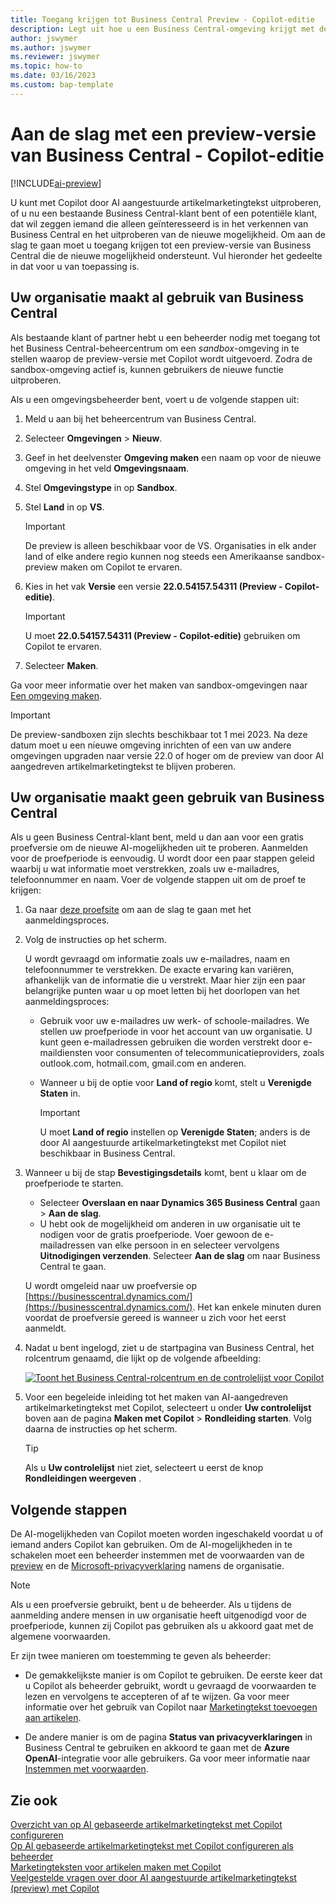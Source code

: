 ```yaml
---
title: Toegang krijgen tot Business Central Preview - Copilot-editie
description: Legt uit hoe u een Business Central-omgeving krijgt met de nieuwe AI-mogelijkheid voor het genereren van tekstsuggesties voor artikel/product-beschrijvingen.
author: jswymer
ms.author: jswymer
ms.reviewer: jswymer
ms.topic: how-to
ms.date: 03/16/2023
ms.custom: bap-template
---
```


# Aan de slag met een preview-versie van Business Central - Copilot-editie

[!INCLUDE[ai-preview](includes/ai-preview.md)]

U kunt met Copilot door AI aangestuurde artikelmarketingtekst uitproberen, of u nu een bestaande Business Central-klant bent of een potentiële klant, dat wil zeggen iemand die alleen geïnteresseerd is in het verkennen van Business Central en het uitproberen van de nieuwe mogelijkheid. Om aan de slag te gaan moet u toegang krijgen tot een preview-versie van Business Central die de nieuwe mogelijkheid ondersteunt. Vul hieronder het gedeelte in dat voor u van toepassing is.

## Uw organisatie maakt al gebruik van Business Central

Als bestaande klant of partner hebt u een beheerder nodig met toegang tot het Business Central-beheercentrum om een *sandbox*-omgeving in te stellen waarop de preview-versie met Copilot wordt uitgevoerd. Zodra de sandbox-omgeving actief is, kunnen gebruikers de nieuwe functie uitproberen.

Als u een omgevingsbeheerder bent, voert u de volgende stappen uit:

1. Meld u aan bij het beheercentrum van Business Central.
2. Selecteer **Omgevingen** > **Nieuw**.
3. Geef in het deelvenster **Omgeving maken** een naam op voor de nieuwe omgeving in het veld **Omgevingsnaam**.
4. Stel **Omgevingstype** in op **Sandbox**.
5. Stel **Land** in op **VS**.

   > [!IMPORTANT]
   > De preview is alleen beschikbaar voor de VS. Organisaties in elk ander land of elke andere regio kunnen nog steeds een Amerikaanse sandbox-preview maken om Copilot te ervaren.

6. Kies in het vak **Versie** een versie **22.0.54157.54311 (Preview - Copilot-editie)**.

   > [!IMPORTANT]
   > U moet **22.0.54157.54311 (Preview - Copilot-editie)** gebruiken om Copilot te ervaren.

7. Selecteer **Maken**.  

Ga voor meer informatie over het maken van sandbox-omgevingen naar [Een omgeving maken](/dynamics365/business-central/dev-itpro/administration/tenant-admin-center-environments#create-a-new-environment).

> [!IMPORTANT]
> De preview-sandboxen zijn slechts beschikbaar tot 1 mei 2023. Na deze datum moet u een nieuwe omgeving inrichten of een van uw andere omgevingen upgraden naar versie 22.0 of hoger om de preview van door AI aangedreven artikelmarketingtekst te blijven proberen.

## Uw organisatie maakt geen gebruik van Business Central

Als u geen Business Central-klant bent, meld u dan aan voor een gratis proefversie om de nieuwe AI-mogelijkheden uit te proberen. Aanmelden voor de proefperiode is eenvoudig. U wordt door een paar stappen geleid waarbij u wat informatie moet verstrekken, zoals uw e-mailadres, telefoonnummer en naam. Voer de volgende stappen uit om de proef te krijgen:

1. Ga naar [deze proefsite](https://go.microsoft.com/fwlink/?linkid=2227167) om aan de slag te gaan met het aanmeldingsproces.
2. Volg de instructies op het scherm.

   U wordt gevraagd om informatie zoals uw e-mailadres, naam en telefoonnummer te verstrekken. De exacte ervaring kan variëren, afhankelijk van de informatie die u verstrekt. Maar hier zijn een paar belangrijke punten waar u op moet letten bij het doorlopen van het aanmeldingsproces:

   - Gebruik voor uw e-mailadres uw werk- of schoole-mailadres. We stellen uw proefperiode in voor het account van uw organisatie. U kunt geen e-mailadressen gebruiken die worden verstrekt door e-maildiensten voor consumenten of telecommunicatieproviders, zoals outlook.com, hotmail.com, gmail.com en anderen.
   - Wanneer u bij de optie voor **Land of regio** komt, stelt u **Verenigde Staten** in.

      > [!IMPORTANT]
      > U moet **Land of regio** instellen op **Verenigde Staten**; anders is de door AI aangestuurde artikelmarketingtekst met Copilot niet beschikbaar in Business Central.  
3. Wanneer u bij de stap **Bevestigingsdetails** komt, bent u klaar om de proefperiode te starten.

   - Selecteer **Overslaan en naar Dynamics 365 Business Central** gaan > **Aan de slag**.
   - U hebt ook de mogelijkheid om anderen in uw organisatie uit te nodigen voor de gratis proefperiode. Voer gewoon de e-mailadressen van elke persoon in en selecteer vervolgens **Uitnodigingen verzenden**. Selecteer **Aan de slag** om naar Business Central te gaan.  

   U wordt omgeleid naar uw proefversie op [https://businesscentral.dynamics.com/](https://businesscentral.dynamics.com/). Het kan enkele minuten duren voordat de proefversie gereed is wanneer u zich voor het eerst aanmeldt.

<!--
1. On the **Let's get you started** step, enter your work or school email address, then select **Next**.

   Use your work or school email address. We'll establish your trial on your organization's account. You can't use email addresses provided by consumer email services or telecommunication providers, such as outlook.com, hotmail.com, gmail.com, and others.
3. When asked what kind of email you have, select **I got it from my organization** > **Next**.
4. On the **Create your account** step, you provide information that will help use set up a trial version of Business Central that you can sign in to.

   1. Provide a telephone number that we can use to send you a verification code. Enter a country code and number that isn't VoIP or toll free.
   2. Choose how you want us to send the verification code:
      - Select **Text me** to get the verification code in a text message.
      - Select **Call me** to get the code in a voice message.
   3. Select **Send verification code**. 
   4. When you get the code, type it in the **Enter your verification code** box, then select **Verify**.

      Once you're verified, we'll send you an email with another verification code that you'll use in the next step to complete creating your account.
   5. Fill in your first and last name.
   6. Set **Country or region** to **United States**.

      > [!IMPORTANT]
      > You must set **Country or region** to **United States**; otherwise the AI-powered item marketing text with Copilot won't be available in Business Central.  

   7. Enter a valid phone umber in the **Business telephone number** box.
   8. In the **Create password** and **Confirm password** boxes, enter a password that you want to use to sign in to Business Central. The password must at least eight characters and include at least one number, an uppercase letter, and a lower case letter.
   9. In the **Verification code** box, enter the verification code we sent you in an email, then select **Next**.
   10. When you get a prompt that your account is successfully created, select **Sign in**.
-->

4. Nadat u bent ingelogd, ziet u de startpagina van Business Central, het rolcentrum genaamd, die lijkt op de volgende afbeelding:

   [![Toont het Business Central-rolcentrum en de controlelijst voor Copilot](media/copilot-checklist.png)](media/copilot-checklist.png#lightbox)

5. Voor een begeleide inleiding tot het maken van AI-aangedreven artikelmarketingtekst met Copilot, selecteert u onder **Uw controlelijst** boven aan de pagina **Maken met Copilot** > **Rondleiding starten**. Volg daarna de instructies op het scherm.

   > [!TIP]
   > Als u **Uw controlelijst** niet ziet, selecteert u eerst de knop **Rondleidingen weergeven** .

## Volgende stappen

De AI-mogelijkheden van Copilot moeten worden ingeschakeld voordat u of iemand anders Copilot kan gebruiken. Om de AI-mogelijkheden in te schakelen moet een beheerder instemmen met de voorwaarden van de [preview](https://dynamics.microsoft.com/legaldocs/supp-dynamics365-preview/) en de [Microsoft-privacyverklaring](https://go.microsoft.com/fwlink/?LinkId=521839) namens de organisatie.

> [!NOTE]
> Als u een proefversie gebruikt, bent u de beheerder. Als u tijdens de aanmelding andere mensen in uw organisatie heeft uitgenodigd voor de proefperiode, kunnen zij Copilot pas gebruiken als u akkoord gaat met de algemene voorwaarden.

Er zijn twee manieren om toestemming te geven als beheerder:

- De gemakkelijkste manier is om Copilot te gebruiken. De eerste keer dat u Copilot als beheerder gebruikt, wordt u gevraagd de voorwaarden te lezen en vervolgens te accepteren of af te wijzen. Ga voor meer informatie over het gebruik van Copilot naar [Marketingtekst toevoegen aan artikelen](item-marketing-text.md).  

- De andere manier is om de pagina **Status van privacyverklaringen** in Business Central te gebruiken en akkoord te gaan met de **Azure OpenAI**-integratie voor alle gebruikers. Ga voor meer informatie naar [Instemmen met voorwaarden](enable-ai.md#consent-to-or-reject-the-preview-and-privacy-terms-and-conditions-for-all-users).

## Zie ook

[Overzicht van op AI gebaseerde artikelmarketingtekst met Copilot configureren](ai-overview.md)  
[Op AI gebaseerde artikelmarketingtekst met Copilot configureren als beheerder](enable-ai.md)  
[Marketingteksten voor artikelen maken met Copilot](item-marketing-text.md)  
[Veelgestelde vragen over door AI aangestuurde artikelmarketingtekst (preview) met Copilot](ai-faq.md)  